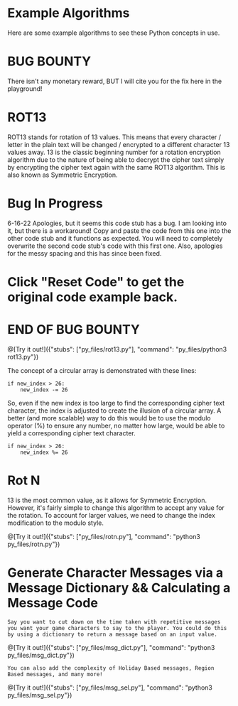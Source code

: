# Example Algorithms

 Here are some example algorithms to see these Python concepts in use.  
 
# BUG BOUNTY 

 There isn't any monetary reward, BUT I will cite you for the fix here in the playground! 
 
# ROT13

 ROT13 stands for rotation of 13 values. This means that every character / letter in the plain text will be changed / encrypted to a different character 13 values
 away. 13 is the classic beginning number for a rotation encryption algorithm due to the nature of being able to decrypt the cipher text simply by encrypting the
 cipher text again with the same ROT13 algorithm. This is also known as Symmetric Encryption.

# Bug In Progress
  6-16-22 Apologies, but it seems this code stub has a bug. I am looking into it, but there is a workaround! Copy and paste the code from this one into the other 
  code stub and it functions as expected. You will need to completely overwrite the second code stub's code with this first one. Also, apologies for the messy
  spacing and this has since been fixed. 

# Click "Reset Code" to get the original code example back.

# END OF BUG BOUNTY 

@[Try it out!]({"stubs": ["py_files/rot13.py"], "command": "py_files/python3 rot13.py"})

  The concept of a circular array is demonstrated with these lines:
  
    if new_index > 26:
        new_index -= 26
        
   So, even if the new index is too large to find the corresponding cipher text character, the index is adjusted to create the illusion of a circular array.
   A better (and more scalable) way to do this would be to use the modulo operator (%) to ensure any number, no matter how large, would be able to yield a 
   corresponding cipher text character.
   
    if new_index > 26:
        new_index %= 26

# Rot N

   13 is the most common value, as it allows for Symmetric Encryption. However, it's fairly simple to change this algorithm to accept any value for the rotation. To
   account for larger values, we need to change the index modification to the modulo style. 
   
@[Try it out!]({"stubs": ["py_files/rotn.py"], "command": "python3 py_files/rotn.py"})
   
# Generate Character Messages via a Message Dictionary && Calculating a Message Code

    Say you want to cut down on the time taken with repetitive messages you want your game characters to say to the player. You could do this by using a dictionary to return a message based on an input value.

@[Try it out!]({"stubs": ["py_files/msg_dict.py"], "command": "python3 py_files/msg_dict.py"})

    You can also add the complexity of Holiday Based messages, Region Based messages, and many more!

@[Try it out!]({"stubs": ["py_files/msg_sel.py"], "command": "python3 py_files/msg_sel.py"})


